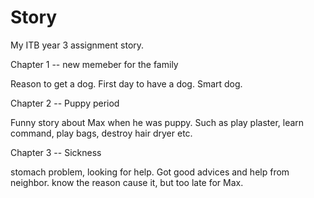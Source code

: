 # Story
My ITB year 3 assignment story.

Chapter 1 -- new memeber for the family

Reason to get a dog. First day to have a dog. Smart dog.

Chapter 2 -- Puppy period

Funny story about Max when he was puppy. Such as play plaster, learn command, play bags, destroy hair dryer etc.

Chapter 3 -- Sickness

stomach problem, looking for help. Got good advices and help from neighbor. know the reason cause it, but too late 
for Max.